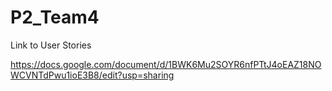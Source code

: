 # P2_Team4

Link to User Stories

https://docs.google.com/document/d/1BWK6Mu2SOYR6nfPTtJ4oEAZ18NOWCVNTdPwu1ioE3B8/edit?usp=sharing
